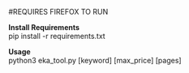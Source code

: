 #REQUIRES FIREFOX TO RUN

**Install Requirements**<br>
pip install -r requirements.txt

**Usage**<br>
python3 eka_tool.py [keyword] [max_price] [pages]

